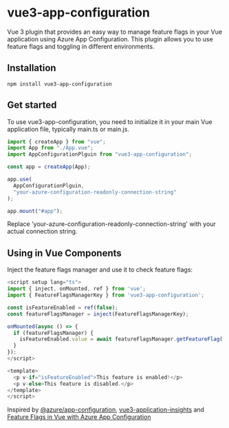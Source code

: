 # vue3-app-configuration

Vue 3 plugin that provides an easy way to manage feature flags in your Vue application using Azure App Configuration. This plugin allows you to use feature flags and toggling in different environments.

## Installation

```console
npm install vue3-app-configuration
```

## Get started

To use vue3-app-configuration, you need to initialize it in your main Vue application file, typically main.ts or main.js.

```ts
import { createApp } from "vue";
import App from "./App.vue";
import AppConfigurationPlguin from "vue3-app-configuration";

const app = createApp(App);

app.use(
  AppConfigurationPlguin,
  "your-azure-configuration-readonly-connection-string"
);

app.mount("#app");
```

Replace 'your-azure-configuration-readonly-connection-string' with your actual connection string.

## Using in Vue Components

Inject the feature flags manager and use it to check feature flags:

```js
<script setup lang="ts">
import { inject, onMounted, ref } from 'vue';
import { FeatureFlagsManagerKey } from 'vue3-app-configuration';

const isFeatureEnabled = ref(false);
const featureFlagsManager = inject(FeatureFlagsManagerKey);

onMounted(async () => {
  if (featureFlagsManager) {
    isFeatureEnabled.value = await featureFlagsManager.getFeatureFlag('your-feature-flag-name');
  }
});
</script>

<template>
  <p v-if="isFeatureEnabled">This feature is enabled!</p>
  <p v-else>This feature is disabled.</p>
</template>
</script>
```

Inspired by [@azure/app-configuration](https://www.npmjs.com/package/@azure/app-configuration), [vue3-application-insights](https://www.npmjs.com/package/vue3-application-insights) and
[Feature Flags in Vue with Azure App Configuration](https://www.tvaidyan.com/2022/07/14/feature-flags-in-vue-with-azure-app-configuration)

